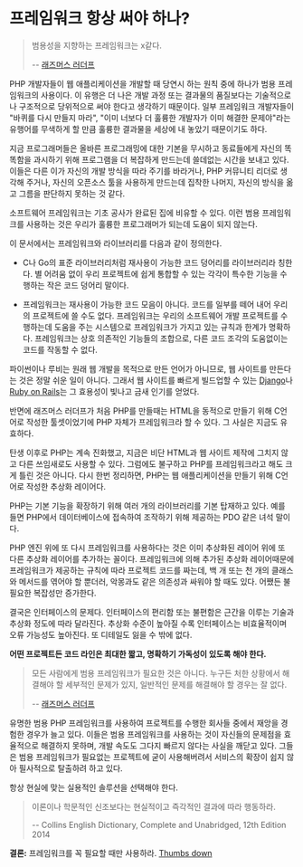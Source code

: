 # 프레임워크 항상 써야 하나? #

> 범용성을 지향하는 프레임워크는 x같다.
>
> -- [래즈머스 러더프](https://www.youtube.com/watch?v=DuB6UjEsY_Y)

PHP 개발자들이 웹 애플리케이션을 개발할 때 당연시 하는 원칙 중에 하나가 범용 프레임워크의 사용이다. 이 유행은 더 나은 개발 과정 또는 결과물의 품질보다는 기술적으로나 구조적으로 당위적으로 써야 한다고 생각하기 때문이다. 일부 프레임워크 개발자들이 "바퀴를 다시 만들지 마라", "이미 너보다 더 훌륭한 개발자가 이미 해결한 문제야"라는 유행어를 무색하게 할 만큼 훌륭한 결과물을 세상에 내 놓았기 때문이기도 하다.

지금 프로그래머들은 올바른 프로그래밍에 대한 기본을 무시하고 동료들에게 자신의 똑똑함을 과시하기 위해 프로그램을 더 복잡하게 만드는데 쓸데없는 시간을 보내고 있다. 이들은 다른 이가 자신의 개발 방식을 따라 주기를 바라거나, PHP 커뮤니티 리더로 생각해 주거나, 자신의 오픈소스 툴을 사용하게 만드는데 집착한 나머지, 자신의 방식을 옮고 그름을 판단하지 못하는 것 같다.

소프트웨어 프레임워크는 기초 공사가 완료된 집에 비유할 수 있다. 이런 범용 프레임워크를 사용하는 것은 우리가 훌륭한 프로그래머가 되는데 도움이 되지 않는다.

이 문서에서는 프레임워크와 라이브러리를 다음과 같이 정의한다.

* C나 Go의 표준 라이브러리처럼 재사용이 가능한 코드 덩어리를 라이브러리라 칭한다. 별 어려움 없이 우리 프로젝트에 쉽게 통합할 수 있는 각각이 특수한 기능을 수행하는 작은 코드 덩어리 말이다.

* 프레임워크는 재사용이 가능한 코드 모음이 아니다. 코드를 일부를 떼어 내어 우리의 프로젝트에 쓸 수도 없다. 프레임워크는 우리의 소프트웨어 개발 프로젝트를 수행하는데 도움을 주는 시스템으로 프레임워크가 가지고 있는 규칙과 한계가 명확하다. 프레임워크는 상호 의존적인 기능들의 조합으로, 다른 코드 조각의 도움없이는 코드를 작동할 수 없다.

파이썬이나 루비는 원래 웹 개발을 목적으로 만든 언어가 아니므로, 웹 사이트를 만든다는 것은 정말 쉬운 일이 아니다. 그래서 웹 사이트를 빠르게 빌드업할 수 있는 [Django](https://en.wikipedia.org/wiki/Django_%28web_framework%29)나 [Ruby on Rails](https://en.wikipedia.org/wiki/Ruby_on_Rails)는 그 효용성이 빛나고 금새 인기를 얻었다.

반면에 래즈머스 러더프가 처음 PHP를 만들때는 HTML을 동적으로 만들기 위해 C언어로 작성한 툴셋이었기에 PHP 자체가 프레임워크라 할 수 있다. 그 사실은 지금도 유효하다.

탄생 이후로 PHP는 계속 진화했고, 지금은 비단 HTML과 웹 사이트 제작에 그치지 않고 다른 쓰임새로도 사용할 수 있다. 그럼에도 불구하고 PHP를 프레임워크라고 해도 크게 틀린 것은 아니다. 다시 한번 정리하면, PHP는 웹 애플리케이션을 만들기 위해 C언어로 작성한 추상화 레이어다.

PHP는 기본 기능을 확장하기 위해 여러 개의 라이브러리를 기본 탑재하고 있다. 예를 들면 PHP에서 데이터베이스에 접속하여 조작하기 위해 제공하는 PDO 같은 녀석 말이다.

PHP 엔진 위에 또 다시 프레임워크를 사용하다는 것은 이미 추상화된 레이어 위에 또 다른 추상화 레이어를 추가하는 꼴이다. 프레임워크에 의해 추가된 추상화 레이어때문에 프레임워크가 제공하는 규칙에 따라 프로젝트 코드를 짜는데, 백 개 또는 천 개의 클래스와 메서드를 엮어야 할 뿐더러, 악몽과도 같은 의존성과 싸워야 할 때도 있다. 어쨌든 불필요한 복잡성만 증가한다.

결국은 인터페이스의 문제다. 인터페이스의 편리함 또는 불편함은 근간을 이루는 기술과 추상화 정도에 따라 달라진다. 추상화 수준이 높아질 수록 인터페이스는 비효율적이며 오류 가능성도 높아진다. 또 디테일도 잃을 수 밖에 없다.

**어떤 프로젝트든 코드 라인은 최대한 짧고, 명확하기 가독성이 있도록 해야 한다.**

> 모든 사람에게 범용 프레임워크가 필요한 것은 아니다. 누구든 처한 상황에서 해결해야 할 세부적인 문제가 있지, 일반적인 문제를 해결해야 할 경우는 잘 없다.
>
> -- [래즈머스 러더프](https://www.youtube.com/watch?v=anr7DQnMMs0)

유명한 범용 PHP 프레임워크를 사용하여 프로젝트를 수행한 회사들 중에서 재앙을 경험한 경우가 늘고 있다. 이들은 범용 프레임워크를 사용하는 것이 자신들의 문제점을 효율적으로 해결하지 못하며, 개발 속도도 그다지 빠르지 않다는 사실을 깨닫고 있다. 그들은 범용 프레임워크가 필요없는 프로젝트에 굳이 사용해버려서 서비스의 확장이 쉽지 않아 필사적으로 탈출하려 하고 있다.

항상 현실에 맞는 실용적인 솔루션을 선택해야 한다.

> 이론이나 학문적인 신조보다는 현실적이고 즉각적인 결과에 따라 행동하라.
>
> -- Collins English Dictionary, Complete and Unabridged, 12th Edition 2014

**결론:** 프레임워크를 꼭 필요할 때만 사용하라. [Thumbs down](/img/thumbs-down.png)

